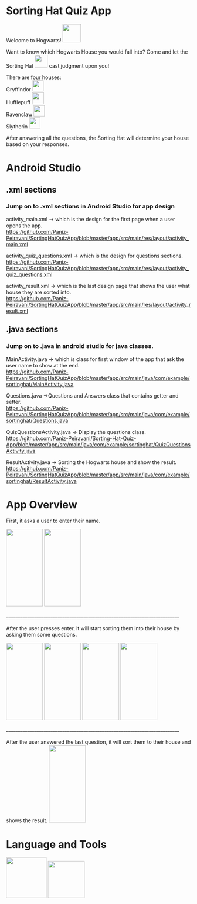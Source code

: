 # Sorting Hat Quiz App
Welcome to Hogwarts! <img src="https://user-images.githubusercontent.com/100456553/221447115-716391c9-f828-491b-b34e-91ec53f2dc45.png" width="50" height="50"> <br />

Want to know which Hogwarts House you would fall into? Come and let the Sorting Hat <img src="https://user-images.githubusercontent.com/100456553/221446502-4b2115f4-64f4-4859-b603-f620a60d5213.png" width="35" height="35"> cast judgment upon you! <br />

There are four houses: <br />
Gryffindor <img src="https://user-images.githubusercontent.com/100456553/221447072-e937dfb3-953a-47ee-a438-51b657d06157.png" width="30" height="30"> <br />
Hufflepuff <img src="https://user-images.githubusercontent.com/100456553/221447612-5951635a-6d82-4476-bde6-6e22239af9a0.png" width="32" height="32"> <br />
Ravenclaw <img src="https://user-images.githubusercontent.com/100456553/221447058-11a80ffb-9236-46d2-b349-9059387e8d39.png" width="30" height="30"> <br />
Slytherin <img src="https://user-images.githubusercontent.com/100456553/221447029-a621047b-b5c4-4ece-965e-4d9b6c8038bd.png" width="30" height="30"> <br />

After answering all the questions, the Sorting Hat will determine your house based on your responses.
 
# Android Studio
## .xml sections
### Jump on to .xml sections in Android Studio for app design <br />

activity_main.xml -> which is the design for the first page when a user opens the app. <br />
https://github.com/Paniz-Peiravani/SortingHatQuizApp/blob/master/app/src/main/res/layout/activity_main.xml

activity_quiz_questions.xml -> which is the design for questions sections. <br />
https://github.com/Paniz-Peiravani/SortingHatQuizApp/blob/master/app/src/main/res/layout/activity_quiz_questions.xml

activity_result.xml -> which is the last design page that shows the user what house they are sorted into. <br />
https://github.com/Paniz-Peiravani/SortingHatQuizApp/blob/master/app/src/main/res/layout/activity_result.xml

## .java sections
### Jump on to .java in android studio for java classes. <br />

MainActivity.java -> which is class for first window of the app that ask the user name to show at the end. <br />
https://github.com/Paniz-Peiravani/SortingHatQuizApp/blob/master/app/src/main/java/com/example/sortinghat/MainActivity.java

Questions.java ->Questions and Answers class that contains getter and setter. <br />
https://github.com/Paniz-Peiravani/SortingHatQuizApp/blob/master/app/src/main/java/com/example/sortinghat/Questions.java

QuizQuestionsActivity.java -> Display the questions class. <br />
https://github.com/Paniz-Peiravani/Sorting-Hat-Quiz-App/blob/master/app/src/main/java/com/example/sortinghat/QuizQuestionsActivity.java

ResultActivity.java -> Sorting the Hogwarts house and show the result. <br />
https://github.com/Paniz-Peiravani/SortingHatQuizApp/blob/master/app/src/main/java/com/example/sortinghat/ResultActivity.java

# App Overview
First, it asks a user to enter their name.
<p along="left">
  <img src="https://user-images.githubusercontent.com/100456553/227699864-42e4ce59-22cb-4588-8426-5146c23340c5.png" width="100" height="210" />
  <img src="https://user-images.githubusercontent.com/100456553/227700044-8814755f-133e-4b2a-899f-52525dc7a811.png" width=100" height="210" /> 
</p>
__________________________________________________________________________ <br />
<br /> After the user presses enter, it will start sorting them into their house by asking them some questions.
<p along="left">
  <img src="https://user-images.githubusercontent.com/100456553/227700073-4d6f22ab-19fe-462d-9c4d-7e609a75021e.png" width="100" height="210" />
  <img src="https://user-images.githubusercontent.com/100456553/227700086-b8c8ed78-f339-4a4e-83d7-a900d4640095.png" width="100" height="210" /> 
  <img src="https://user-images.githubusercontent.com/100456553/227700094-4ebd32fc-b96d-42b9-bbdf-54faa939b9ca.png" width="100" height="210" /> 
  <img src="https://user-images.githubusercontent.com/100456553/227700109-03ecc882-ff0f-4693-b228-f3eda5802849.png" width="100" height="210" /> 
</p>
__________________________________________________________________________ <br />
<br /> After the user answered the last question, it will sort them to their house and shows the result.
<img src="https://user-images.githubusercontent.com/100456553/227700125-e8de7c26-7145-4faf-a436-345a472006cd.png" width="100" height="210" />

# Language and Tools
<img src="https://user-images.githubusercontent.com/100456553/221447905-01a3da11-262c-4a14-8495-e5a78da71b49.png" width="110" height="110"> <img src="https://user-images.githubusercontent.com/100456553/221447923-2ced3945-ab03-4dd0-b32a-12c7a56eb1c7.png" width="100" height="100">
